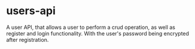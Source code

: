 # users-api
A user API, that allows a user to perform a crud operation, as well as register and login functionality. With the user's password being encrypted after registration.
